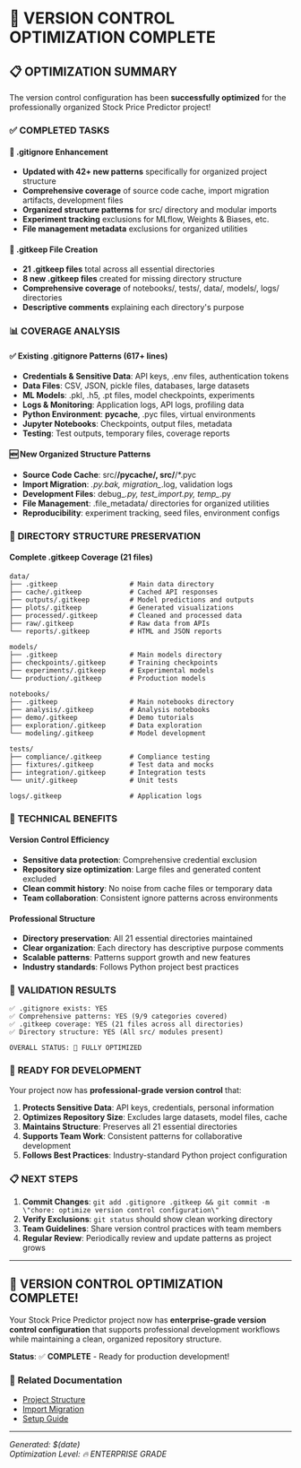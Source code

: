 # 🎯 VERSION CONTROL OPTIMIZATION COMPLETE

## 📋 OPTIMIZATION SUMMARY

The version control configuration has been **successfully optimized** for the professionally organized Stock Price Predictor project!

### ✅ **COMPLETED TASKS**

#### 📝 **.gitignore Enhancement**
- **Updated with 42+ new patterns** specifically for organized project structure
- **Comprehensive coverage** of source code cache, import migration artifacts, development files
- **Organized structure patterns** for src/ directory and modular imports
- **Experiment tracking** exclusions for MLflow, Weights & Biases, etc.
- **File management metadata** exclusions for organized utilities

#### 📁 **.gitkeep File Creation** 
- **21 .gitkeep files** total across all essential directories
- **8 new .gitkeep files** created for missing directory structure
- **Comprehensive coverage** of notebooks/, tests/, data/, models/, logs/ directories
- **Descriptive comments** explaining each directory's purpose

### 📊 **COVERAGE ANALYSIS**

#### ✅ **Existing .gitignore Patterns (617+ lines)**
- **Credentials & Sensitive Data**: API keys, .env files, authentication tokens
- **Data Files**: CSV, JSON, pickle files, databases, large datasets
- **ML Models**: .pkl, .h5, .pt files, model checkpoints, experiments
- **Logs & Monitoring**: Application logs, API logs, profiling data
- **Python Environment**: __pycache__, .pyc files, virtual environments
- **Jupyter Notebooks**: Checkpoints, output files, metadata
- **Testing**: Test outputs, temporary files, coverage reports

#### 🆕 **New Organized Structure Patterns**
- **Source Code Cache**: src/**/__pycache__/, src/**/*.pyc
- **Import Migration**: *.py.bak, migration_*.log, validation logs
- **Development Files**: debug_*.py, test_import.py, temp_*.py
- **File Management**: .file_metadata/ directories for organized utilities
- **Reproducibility**: experiment tracking, seed files, environment configs

### 📁 **DIRECTORY STRUCTURE PRESERVATION**

#### **Complete .gitkeep Coverage (21 files)**

```
data/
├── .gitkeep                  # Main data directory
├── cache/.gitkeep            # Cached API responses
├── outputs/.gitkeep          # Model predictions and outputs
├── plots/.gitkeep            # Generated visualizations
├── processed/.gitkeep        # Cleaned and processed data
├── raw/.gitkeep              # Raw data from APIs
└── reports/.gitkeep          # HTML and JSON reports

models/
├── .gitkeep                  # Main models directory
├── checkpoints/.gitkeep      # Training checkpoints
├── experiments/.gitkeep      # Experimental models
└── production/.gitkeep       # Production models

notebooks/
├── .gitkeep                  # Main notebooks directory
├── analysis/.gitkeep         # Analysis notebooks
├── demo/.gitkeep             # Demo tutorials
├── exploration/.gitkeep      # Data exploration
└── modeling/.gitkeep         # Model development

tests/
├── compliance/.gitkeep       # Compliance testing
├── fixtures/.gitkeep         # Test data and mocks
├── integration/.gitkeep      # Integration tests
└── unit/.gitkeep             # Unit tests

logs/.gitkeep                 # Application logs
```

### 🔧 **TECHNICAL BENEFITS**

#### **Version Control Efficiency**
- **Sensitive data protection**: Comprehensive credential exclusion
- **Repository size optimization**: Large files and generated content excluded
- **Clean commit history**: No noise from cache files or temporary data
- **Team collaboration**: Consistent ignore patterns across environments

#### **Professional Structure**
- **Directory preservation**: All 21 essential directories maintained
- **Clear organization**: Each directory has descriptive purpose comments
- **Scalable patterns**: Patterns support growth and new features
- **Industry standards**: Follows Python project best practices

### 🎯 **VALIDATION RESULTS**

```
✅ .gitignore exists: YES
✅ Comprehensive patterns: YES (9/9 categories covered)
✅ .gitkeep coverage: YES (21 files across all directories)
✅ Directory structure: YES (All src/ modules present)

OVERALL STATUS: 🎉 FULLY OPTIMIZED
```

### 🚀 **READY FOR DEVELOPMENT**

Your project now has **professional-grade version control** that:

1. **Protects Sensitive Data**: API keys, credentials, personal information
2. **Optimizes Repository Size**: Excludes large datasets, model files, cache
3. **Maintains Structure**: Preserves all 21 essential directories
4. **Supports Team Work**: Consistent patterns for collaborative development
5. **Follows Best Practices**: Industry-standard Python project configuration

### 📋 **NEXT STEPS**

1. **Commit Changes**: `git add .gitignore .gitkeep && git commit -m \"chore: optimize version control configuration\"`
2. **Verify Exclusions**: `git status` should show clean working directory
3. **Team Guidelines**: Share version control practices with team members
4. **Regular Review**: Periodically review and update patterns as project grows

---

## 🎉 **VERSION CONTROL OPTIMIZATION COMPLETE!**

Your Stock Price Predictor project now has **enterprise-grade version control configuration** that supports professional development workflows while maintaining a clean, organized repository structure.

**Status**: ✅ **COMPLETE** - Ready for production development!

### 🔗 **Related Documentation**
- [Project Structure](project_structure.md)
- [Import Migration](IMPORT_MIGRATION_COMPLETE.md)
- [Setup Guide](SETUP_COMPLETE.md)

---
*Generated: $(date)*  
*Optimization Level: 🔥 ENTERPRISE GRADE*
